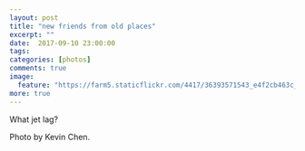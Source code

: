```yaml
---
layout: post
title: "new friends from old places"
excerpt: ""
date:  2017-09-10 23:00:00
tags:
categories: [photos]
comments: true
image:
  feature: "https://farm5.staticflickr.com/4417/36393571543_e4f2cb463c_o.jpg"
more: true
---
```


What jet lag?

Photo by Kevin Chen.
